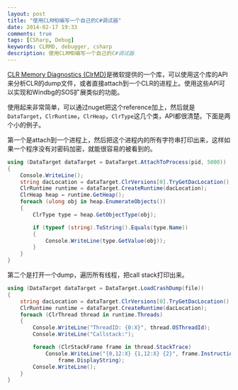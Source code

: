 ```yaml
---
layout: post
title: "使用CLRMD编写一个自己的C#调试器"
date: 2014-02-17 19:33
comments: true
tags: [CSharp, Debug]
keywords: CLRMD, debugger, csharp
description: 使用CLRMD编写一个自己的C#调试器
---
```


[CLR Memory Diagnostics (ClrMD)](https://www.nuget.org/packages/Microsoft.Diagnostics.Runtime)是微软提供的一个库，可以使用这个库的API来分析CLR的dump文件，或者直接attach到一个CLR的进程上。使用这些API可以实现和Windbg的SOS扩展类似的功能。

使用起来非常简单，可以通过nuget把这个reference加上，然后就是`DataTarget`，`ClrRuntime`，`ClrHeap`，`ClrType`这几个类，API都很清楚。下面是两个小的例子。

第一个是attach到一个进程上，然后把这个进程内的所有字符串打印出来，这样如果一个程序没有对密码加密，就能很容易的被看到的。

```csharp
using (DataTarget dataTarget = DataTarget.AttachToProcess(pid, 5000))
{
	Console.WriteLine();
	string dacLocation = dataTarget.ClrVersions[0].TryGetDacLocation();
	ClrRuntime runtime = dataTarget.CreateRuntime(dacLocation);
	ClrHeap heap = runtime.GetHeap();
	foreach (ulong obj in heap.EnumerateObjects())
	{
		ClrType type = heap.GetObjectType(obj);

		if (typeof (string).ToString().Equals(type.Name))
		{
			Console.WriteLine(type.GetValue(obj));
		}
	}
}
```

第二个是打开一个dump，遍历所有线程，把call stack打印出来。
```csharp
using (DataTarget dataTarget = DataTarget.LoadCrashDump(file))
{
	string dacLocation = dataTarget.ClrVersions[0].TryGetDacLocation();
	ClrRuntime runtime = dataTarget.CreateRuntime(dacLocation);
	foreach (ClrThread thread in runtime.Threads)
	{
		Console.WriteLine("ThreadID: {0:X}", thread.OSThreadId);
		Console.WriteLine("Callstack:");

		foreach (ClrStackFrame frame in thread.StackTrace)
			Console.WriteLine("{0,12:X} {1,12:X} {2}", frame.InstructionPointer, frame.StackPointer,
				frame.DisplayString);
		Console.WriteLine();
	}
}
```